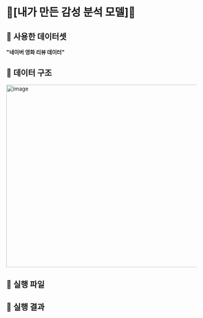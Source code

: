 # 🥹[내가 만든 감성 분석 모델]🥹

## 🔸 사용한 데이터셋
**"네이버 영화 리뷰 데이터"**

## 🔸 데이터 구조
<img width="868" height="484" alt="image" src="https://github.com/user-attachments/assets/c2298cff-ab7a-462a-98a6-609dfde79c31" />


## 🔸 실행 파일

## 🔸 실행 결과
